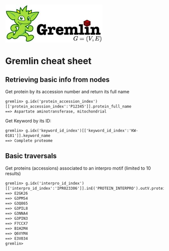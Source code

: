![](/docs/gremlin_logo.jpg)
# Gremlin cheat sheet

## Retrieving basic info from nodes

Get protein by its accession number and return its full name

```	
gremlin> g.idx('protein_accession_index')[['protein_accession_index':'P12345']].protein_full_name
==> Aspartate aminotransferase, mitochondrial
```

Get Keyword by its ID:

```
gremlin> g.idx('keyword_id_index')[['keyword_id_index':'KW-0181']].keyword_name
==> Complete proteome
```

## Basic traversals

Get proteins (accessions) associated to an interpro motif (limited to 10 results)

```	
gremlin> g.idx('interpro_id_index')[['interpro_id_index':'IPR023306']].inE('PROTEIN_INTERPRO').outV.protein_accession[0..9]
==> E2GK26
==> G3PMS4
==> G3Q865
==> G3PIL8
==> G3NNA4
==> G3PIN3
==> F7CCX7
==> B1H2M4
==> Q6VYM4
==> E3V034
gremlin> 
```

